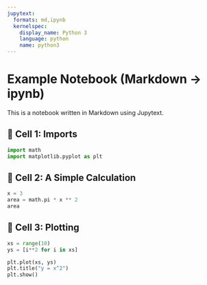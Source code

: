 ```yaml
---
jupytext:
  formats: md,ipynb
  kernelspec:
    display_name: Python 3
    language: python
    name: python3
---
```


# Example Notebook (Markdown → ipynb)

This is a notebook written in Markdown using Jupytext.

## 📌 Cell 1: Imports

```python
import math
import matplotlib.pyplot as plt
```

## 📌 Cell 2: A Simple Calculation

```python
x = 3
area = math.pi * x ** 2
area
```

## 📌 Cell 3: Plotting

```python
xs = range(10)
ys = [i**2 for i in xs]

plt.plot(xs, ys)
plt.title("y = x^2")
plt.show()
```
